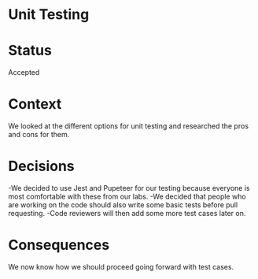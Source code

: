 # Unit Testing 

# Status

Accepted

# Context

We looked at the different options for unit testing and researched the pros and cons for them. 

# Decisions 

-We decided to use Jest and Pupeteer for our testing because everyone is most comfortable with these from our labs. 
-We decided that people who are working on the code should also write some basic tests before pull requesting. 
-Code reviewers will then add some more test cases later on. 

# Consequences

We now know how we should proceed going forward with test cases. 
